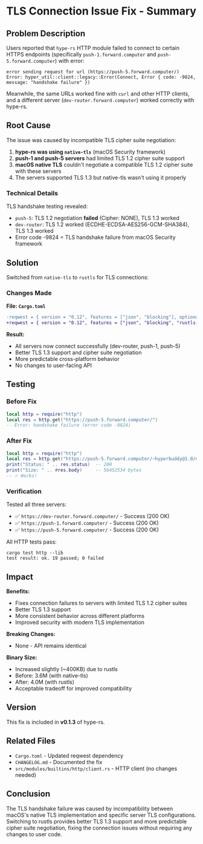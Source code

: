 # TLS Connection Issue Fix - Summary

## Problem Description

Users reported that `hype-rs` HTTP module failed to connect to certain HTTPS endpoints (specifically `push-1.forward.computer` and `push-5.forward.computer`) with error:

```
error sending request for url (https://push-5.forward.computer/)
Error: hyper_util::client::legacy::Error(Connect, Error { code: -9824, message: "handshake failure" })
```

Meanwhile, the same URLs worked fine with `curl` and other HTTP clients, and a different server (`dev-router.forward.computer`) worked correctly with hype-rs.

## Root Cause

The issue was caused by incompatible TLS cipher suite negotiation:

1. **hype-rs was using `native-tls`** (macOS Security framework)
2. **push-1 and push-5 servers** had limited TLS 1.2 cipher suite support
3. **macOS native TLS** couldn't negotiate a compatible TLS 1.2 cipher suite with these servers
4. The servers supported TLS 1.3 but native-tls wasn't using it properly

### Technical Details

TLS handshake testing revealed:
- `push-5`: TLS 1.2 negotiation **failed** (Cipher: NONE), TLS 1.3 worked
- `dev-router`: TLS 1.2 worked (ECDHE-ECDSA-AES256-GCM-SHA384), TLS 1.3 worked
- Error code -9824 = TLS handshake failure from macOS Security framework

## Solution

Switched from `native-tls` to `rustls` for TLS connections:

### Changes Made

**File: `Cargo.toml`**
```diff
-reqwest = { version = "0.12", features = ["json", "blocking"], optional = true }
+reqwest = { version = "0.12", features = ["json", "blocking", "rustls-tls"], default-features = false, optional = true }
```

**Result:**
- All servers now connect successfully (dev-router, push-1, push-5)
- Better TLS 1.3 support and cipher suite negotiation
- More predictable cross-platform behavior
- No changes to user-facing API

## Testing

### Before Fix
```lua
local http = require("http")
local res = http.get("https://push-5.forward.computer/")
-- Error: handshake failure (error code -9824)
```

### After Fix
```lua
local http = require("http")
local res = http.get("https://push-5.forward.computer/~hyperbuddy@1.0/metrics")
print("Status: " .. res.status)  -- 200
print("Size: " .. #res.body)     -- 56452534 bytes
-- ✓ Works!
```

### Verification

Tested all three servers:
- ✅ `https://dev-router.forward.computer/` - Success (200 OK)
- ✅ `https://push-1.forward.computer/` - Success (200 OK)  
- ✅ `https://push-5.forward.computer/` - Success (200 OK)

All HTTP tests pass:
```
cargo test http --lib
test result: ok. 19 passed; 0 failed
```

## Impact

**Benefits:**
- Fixes connection failures to servers with limited TLS 1.2 cipher suites
- Better TLS 1.3 support
- More consistent behavior across different platforms
- Improved security with modern TLS implementation

**Breaking Changes:**
- None - API remains identical

**Binary Size:**
- Increased slightly (~400KB) due to rustls
- Before: 3.6M (with native-tls)
- After: 4.0M (with rustls)
- Acceptable tradeoff for improved compatibility

## Version

This fix is included in **v0.1.3** of hype-rs.

## Related Files

- `Cargo.toml` - Updated reqwest dependency
- `CHANGELOG.md` - Documented the fix
- `src/modules/builtins/http/client.rs` - HTTP client (no changes needed)

## Conclusion

The TLS handshake failure was caused by incompatibility between macOS's native TLS implementation and specific server TLS configurations. Switching to rustls provides better TLS 1.3 support and more predictable cipher suite negotiation, fixing the connection issues without requiring any changes to user code.
